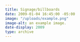 ```yaml
---
title: Signage/billboards
date: 2009-01-04 16:45:00 -05:00
image: "/uploads/example.png"
image-alt: an example image.
date-display: 2009
type: archive
---
```

